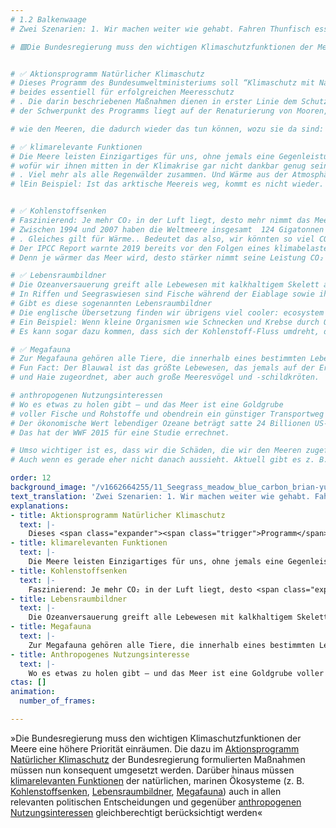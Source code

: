 ```yaml
---
# 1.2 Balkenwaage
# Zwei Szenarien: 1. Wir machen weiter wie gehabt. Fahren Thunfisch essend mit dem Kreuzfahrtschiff über die Meere. Zu unserer Rechten Ölplattformen. Zur Linken militärische Sperrgebiete. In ein paar Jahren geht uns die Luft zum Atmen aus, unser Zuhause wird überflutet und Trinkwasser wird knapp. 2. Wir sitzen Algenburger essend am Strand, vor uns das mit Seegras bewachsene Watt. Bis zum Horizont ein friedvolles Meer. 

# 🟪Die Bundesregierung muss den wichtigen Klimaschutzfunktionen der Meere eine höhere Priorität einräumen. Die dazu im Aktionsprogramm Natürlicher Klimaschutz der Bundesregierung formulierten Maßnahmen müssen nun konsequent umgesetzt werden. Darüber hinaus müssen klimarelevanten Funktionen der natürlichen, marinen Ökosysteme (z. B. Kohlenstoffsenken, Lebensraumbildner, Megafauna) auch in allen relevanten politischen Entscheidungen und gegenüber anthropogenen Nutzungsinteressen gleichberechtigt berücksichtigt werden


# ✅ Aktionsprogramm Natürlicher Klimaschutz
# Dieses Programm des Bundesumweltministeriums soll “Klimaschutz mit Naturschutz verbinden”
# beides essentiell für erfolgreichen Meeresschutz
# . Die darin beschriebenen Maßnahmen dienen in erster Linie dem Schutz und der Resilienz von Ökosystemen
# der Schwerpunkt des Programms liegt auf der Renaturierung von Mooren, aber auch die Meere werden berücksichtigt

# wie den Meeren, die dadurch wieder das tun können, wozu sie da sind: vielen verschiedenen Lebewesen ein Zuhause bieten. Mit dem wunderbaren Nebeneffekt, dass lebendige Ökosysteme jede Menge CO₂ aufnehmen und dauerhaft speichern – wenn die Maßnahmen denn umgesetzt werden. Vier Milliarden Euro wollte die Bundesregierung für das Aktionsprogramm zur Verfügung stellen. Der Großteil fiel jedoch einem gigantischen Loch in der Haushaltskasse zum Opfer.

# ✅ klimarelevante Funktionen
# Die Meere leisten Einzigartiges für uns, ohne jemals eine Gegenleistung einzufordern. Co₂ speichern zum Beispiel
# wofür wir ihnen mitten in der Klimakrise gar nicht dankbar genug sein können
# . Viel mehr als alle Regenwälder zusammen. Und Wärme aus der Atmosphäre aufnehmen. Aber nur bis zu einem gewissen Level. Strapazieren wir die Meere zu stark, können sie ihre wertvollen Leistungen nicht mehr (lange) erbringen, können keinen Kohlenstoff und keine Hitze mehr aufnehmen. Sie kollabieren. irreversibel.
# lEin Beispiel: Ist das arktische Meereis weg, kommt es nicht wieder. Zumindest nicht innerhalb der Menschheitsgeschichte. Und eine eisfreie Arktis hat dramatische Folgen.


# ✅ Kohlenstoffsenken
# Faszinierend: Je mehr CO₂ in der Luft liegt, desto mehr nimmt das Meer auf
# Zwischen 1994 und 2007 haben die Weltmeere insgesamt  124 Gigatonnen Kohlendioxid aufgenommen. Das entspricht 31 % der gesamten menschgemachten Emissionen in diesem Zeitraum.
# . Gleiches gilt für Wärme.. Bedeutet das also, wir könnten so viel CO₂ in die Atmosphäre pumpen, wie wir wollen. Erderwärmung? Kein Problem mehr! Denkst! 
# Der IPCC Report warnte 2019 bereits vor den Folgen eines klimabelasteten Ozeans.
# Denn je wärmer das Meer wird, desto stärker nimmt seine Leistung CO₂ aufzunehmen ab. Eine zu hohe Konzentration an CO₂ in den Ozeanen wiederum führt zu Versauerung, der pH-Wert des Wassers sinkt. Eine Katastrophe für viele Meeresbewohner.

# ✅ Lebensraumbildner
# Die Ozeanversauerung greift alle Lebewesen mit kalkhaltigem Skelett an, zum Beispiel Korallen. Seegraswiesen leiden unter den klimatischen Veränderungen unseres Planeten. Korallen und Seegraswiesen sind aber das Zuhause unzähliger Meereslebewesen und dienen als Kinderstube für Jungfische. 
# In Riffen und Seegraswiesen sind Fische während der Eiablage sowie ihre Eier und  Larven vor Fressfeinden und anderen Gefahren geschützt.
# Gibt es diese sogenannten Lebensraumbildner
# Die englische Übersetzung finden wir übrigens viel cooler: ecosystem engineers. nicht mehr, gibt es bald auch keine Fische mehr. Und verschwinden solche Ökosysteme, funktionieren Prozesse im Meer wie die Aufnahme von Kohlenstoff nicht mehr. 
# Ein Beispiel: Wenn kleine Organismen wie Schnecken und Krebse durch Ozeanversauerung abwandern oder sterben und nicht mehr weiden, kann Seegras wuchern und das darin gebundene CO₂ wird weniger schnell oder gar nicht abgebaut.
# Es kann sogar dazu kommen, dass sich der Kohlenstoff-Fluss umdreht, die Ozeane also CO2 in die Atmosphäre emittieren.

# ✅ Megafauna
# Zur Megafauna gehören alle Tiere, die innerhalb eines bestimmten Lebensraums die körperlich größten, die Giganten sind. Der marinen Megafauna werden zum Beispiel Wale
# Fun Fact: Der Blauwal ist das größte Lebewesen, das jemals auf der Erde gelebt hat. Er kann über 30 Meter lang werden. Na, wenn das mal nicht mega ist!
# und Haie zugeordnet, aber auch große Meeresvögel und -schildkröten.

# anthropogenen Nutzungsinteressen
# Wo es etwas zu holen gibt – und das Meer ist eine Goldgrube
# voller Fische und Rohstoffe und obendrein ein günstiger Transportweg für Schiffe –, wird es auch jemanden geben, der es sich holen will. Der Raubbau an den Meeren ist der beste Beweis dafür, wie rücksichtslos manche Menschen und Industrien ihre Interessen verfolgen, wenn sich damit gutes Geld verdienen lässt. 
# Der ökonomische Wert lebendiger Ozeane beträgt satte 24 Billionen US-Dollar. 
# Das hat der WWF 2015 für eine Studie errechnet.

# Umso wichtiger ist es, dass wir die Schäden, die wir den Meeren zugefügt haben, nun durch gutes Management der bestehenden Ressourcen reduzieren bzw. abmildern.
# Auch wenn es gerade eher nicht danach aussieht. Aktuell gibt es z. B. Bemühungen, CO₂ aus industriellen Produktionsprozessen im Boden der Nordsee zu speichern. Carbon Capture and Storage (CCS) ist eine enorme Belastung für das Ökosystem Meer.

order: 12
background_image: "/v1662664255/11_Seegrass_meadow_blue_carbon_brian-yurasits-unsplash_ciwu2j_vokl0v.jpg"
text_translation: 'Zwei Szenarien: 1. Wir machen weiter wie gehabt. Fahren Thunfisch essend mit dem Kreuzfahrtschiff über die Meere. Zu unserer Rechten Ölplattformen. Zur Linken militärische Sperrgebiete. In ein paar Jahren geht uns die Luft zum Atmen aus, unser Zuhause wird überflutet und Trinkwasser wird knapp. 2. Wir sitzen Algenburger essend am Strand, vor uns das mit Seegras bewachsene Watt. Bis zum Horizont ein friedvolles Meer.'
explanations:
- title: Aktionsprogramm Natürlicher Klimaschutz
  text: |-
    Dieses <span class="expander"><span class="trigger">Programm</span><span class="info"> beides essentiell für erfolgreichen Meeresschutz</span></span> des Bundesumweltministeriums soll “Klimaschutz mit Naturschutz verbinden”. Die darin beschriebenen <span class="expander"><span class="trigger">Maßnahmen</span><span class="info"> der Schwerpunkt des Programms liegt auf der Renaturierung von Mooren, aber auch die Meere werden berücksichtigt</span></span> dienen in erster Linie dem Schutz und der Resilienz von Ökosystemen wie den Meeren, die dadurch wieder das tun können, wozu sie da sind: vielen verschiedenen Lebewesen ein Zuhause bieten. Mit dem wunderbaren Nebeneffekt, dass lebendige Ökosysteme jede Menge CO₂ aufnehmen und dauerhaft speichern – wenn die Maßnahmen denn umgesetzt werden. Vier Milliarden Euro wollte die Bundesregierung für das Aktionsprogramm zur Verfügung stellen. Der Großteil fiel jedoch einem gigantischen Loch in der Haushaltskasse zum Opfer.
- title: klimarelevanten Funktionen
  text: |-
    Die Meere leisten Einzigartiges für uns, ohne jemals eine Gegenleistung einzufordern. <span class="expander"><span class="trigger">Co₂ speichern</span><span class="info">wofür wir ihnen mitten in der Klimakrise gar nicht dankbar genug sein können</span></span> zum Beispiel. Viel mehr als alle Regenwälder zusammen. Und Wärme aus der Atmosphäre aufnehmen. Aber nur bis zu einem gewissen Level. Strapazieren wir die Meere zu stark, können sie ihre wertvollen Leistungen nicht mehr (lange) erbringen, können keinen Kohlenstoff und keine Hitze mehr aufnehmen. Sie <span class="expander"><span class="trigger">kollabieren</span><span class="info"> Ein Beispiel: Ist das arktische Meereis weg, kommt es nicht wieder. Zumindest nicht innerhalb der Menschheitsgeschichte. Und eine eisfreie Arktis hat dramatische Folgen.</span></span>. irreversibel.
- title: Kohlenstoffsenken
  text: |-
    Faszinierend: Je mehr CO₂ in der Luft liegt, desto <span class="expander"><span class="trigger">mehr nimmt das Meer auf</span><span class="info"> Zwischen 1994 und 2007 haben die Weltmeere insgesamt  124 Gigatonnen Kohlendioxid aufgenommen. Das entspricht 31 % der gesamten menschgemachten Emissionen in diesem Zeitraum.</span></span>. Gleiches gilt für Wärme.. Bedeutet das also, wir könnten so viel CO₂ in die Atmosphäre pumpen, wie wir wollen. Erderwärmung? Kein Problem mehr! <span class="expander"><span class="trigger">Denkst!</span><span class="info"> Der IPCC Report warnte 2019 bereits vor den Folgen eines klimabelasteten Ozeans.</span></span> Denn je wärmer das Meer wird, desto stärker nimmt seine Leistung CO₂ aufzunehmen ab. Eine zu hohe Konzentration an CO₂ in den Ozeanen wiederum führt zu Versauerung, der pH-Wert des Wassers sinkt. Eine Katastrophe für viele Meeresbewohner.
- title: Lebensraumbildner
  text: |-
    Die Ozeanversauerung greift alle Lebewesen mit kalkhaltigem Skelett an, zum Beispiel Korallen. Seegraswiesen leiden unter den klimatischen Veränderungen unseres Planeten. Korallen und Seegraswiesen sind aber das Zuhause unzähliger Meereslebewesen und dienen als Kinderstube für <span class="expander"><span class="trigger">Jungfische</span><span class="info"> In Riffen und Seegraswiesen sind Fische während der Eiablage sowie ihre Eier und  Larven vor Fressfeinden und anderen Gefahren geschützt.</span></span>. Gibt es diese sogenannten <span class="expander"><span class="trigger">Lebensraumbildner</span><span class="info"> Die englische Übersetzung finden wir übrigens viel cooler: <i>ecosystem engineers</i>.</span></span> nicht mehr, gibt es bald auch keine Fische mehr. Und verschwinden solche Ökosysteme, <span class="expander"><span class="trigger">funktionieren Prozesse im Meer wie die Aufnahme von Kohlenstoff nicht mehr</span><span class="info"> Ein Beispiel: Wenn kleine Organismen wie Schnecken und Krebse durch Ozeanversauerung abwandern oder sterben und nicht mehr weiden, kann Seegras wuchern und das darin gebundene CO₂ wird weniger schnell oder gar nicht abgebaut.</span></span>. Es kann sogar dazu kommen, dass sich der Kohlenstoff-Fluss umdreht, die Ozeane also CO2 in die Atmosphäre emittieren.
- title: Megafauna
  text: |-
    Zur Megafauna gehören alle Tiere, die innerhalb eines bestimmten Lebensraums die körperlich größten, die Giganten sind. Der marinen Megafauna werden zum Beispiel <span class="expander"><span class="trigger">Wale</span><span class="info"> Fun Fact: Der Blauwal ist das größte Lebewesen, das jemals auf der Erde gelebt hat. Er kann über 30 Meter lang werden. Na, wenn das mal nicht mega ist!</span></span> und Haie zugeordnet, aber auch große Meeresvögel und -schildkröten.
- title: Anthropogenes Nutzungsinteresse
  text: |-
    Wo es etwas zu holen gibt – und das Meer ist eine Goldgrube voller Fische und Rohstoffe und obendrein ein günstiger Transportweg für Schiffe -, wird es auch jemanden geben, der es sich holen will. Der Raubbau an den Meeren ist der beste Beweis dafür, wie rücksichtslos manche Menschen und Industrien ihre Interessen verfolgen, wenn sich damit <span class="expander"><span class="trigger">gutes Geld</span><span class="info"> Der ökonomische Wert lebendiger Ozeane beträgt satte 24 Billionen US-Dollar. Das hat der WWF 2015 für eine Studie errechnet.</span></span> verdienen lässt. Umso wichtiger ist es, dass wir die Schäden, die wir den Meeren zugefügt haben, nun durch gutes Management der bestehenden Ressourcen <span class="expander"><span class="trigger">reduzieren bzw. abmildern</span><span class="info"> Auch wenn es gerade eher nicht danach aussieht. Aktuell gibt es z. B. Bemühungen, CO₂ aus industriellen Produktionsprozessen im Boden der Nordsee zu speichern. Carbon Capture and Storage (CCS) ist eine enorme Belastung für das Ökosystem Meer.</span></span>.
ctas: []
animation:
  number_of_frames: 

---
```

»Die Bundesregierung muss den wichtigen Klimaschutzfunktionen der Meere eine höhere Priorität einräumen. Die dazu im [Aktionsprogramm Natürlicher Klimaschutz](# "Aktionsprogramm Natürlicher Klimaschutz") der Bundesregierung formulierten Maßnahmen müssen nun konsequent umgesetzt werden. Darüber hinaus müssen [klimarelevanten Funktionen](# "klimarelevanten Funktionen") der natürlichen, marinen Ökosysteme (z. B. [Kohlenstoffsenken](# "Kohlenstoffsenken"), [Lebensraumbildner](# "Lebensraumbildner"), [Megafauna](# "Megafauna")) auch in allen relevanten politischen Entscheidungen und gegenüber [anthropogenen Nutzungsinteressen](# "Anthropogenes Nutzungsinteresse") gleichberechtigt berücksichtigt werden«
